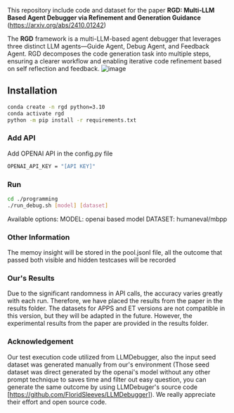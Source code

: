 This repository include code and dataset for the paper **RGD: Multi-LLM Based Agent Debugger via Refinement and Generation Guidance** (https://arxiv.org/abs/2410.01242)

The **RGD** framework is a multi-LLM-based agent debugger that leverages three distinct LLM agents—Guide Agent, Debug Agent, and Feedback Agent. RGD decomposes the code generation task into multiple steps, ensuring a clearer workflow and enabling iterative code refinement based on self reflection and feedback. 
![image](https://github.com/user-attachments/assets/babf3691-0f39-4b1d-9b53-0242b2b57a04)

## Installation
```bash
conda create -n rgd python=3.10
conda activate rgd
python -m pip install -r requirements.txt
```

### Add API
Add OPENAI API in the config.py file
```bash
OPENAI_API_KEY = "[API KEY]"
```

### Run
```bash
cd ./programming
./run_debug.sh [model] [dataset]
```
Available options:
MODEL: openai based model
DATASET: humaneval/mbpp

### Other Information
The memoy insight will be stored in the pool.jsonl file, all the outcome that passed both visible and hidden testcases will be recorded

### Our's Results
Due to the significant randomness in API calls, the accuracy varies greatly with each run. Therefore, we have placed the results from the paper in the results folder. The datasets for APPS and ET versions are not compatible in this version, but they will be adapted in the future. However, the experimental results from the paper are provided in the results folder.

### Acknowledgement
Our test execution code utilized from LLMDebugger, also the input seed dataset was generated manually from our's environment (Those seed dataset was direct generated by the openai's model without any other prompt technique to saves time and filter out easy question, you can generate the same outcome by using LLMDebuger's source code [https://github.com/FloridSleeves/LLMDebugger]). We really appreciate their effort and open source code. 


